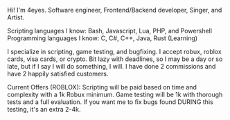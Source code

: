 Hi! I'm 4eyes. Software engineer, Frontend/Backend developer, Singer, and Artist.

Scripting languages I know:
Bash, Javascript, Lua, PHP, and Powershell
Programming languages I know:
C, C#, C++, Java, Rust (Learning)

I specialize in scripting, game testing, and bugfixing. I accept robux, roblox cards, visa cards, or crypto. Bit lazy with deadlines, so I may be a day or so late, but if I say I will do something, I will. I have done 2 commissions and have 2 happily satisfied customers.

Current Offers (ROBLOX):
Scripting will be paid based on time and complexity with a 1k Robux minimum. Game testing will be 1k with thorough tests and a full evaluation. If you want me to fix bugs found DURING this testing, it's an extra 2-4k.
